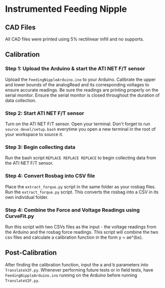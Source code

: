 # Instrumented Feeding Nipple

## CAD Files
All CAD files were printed using 5% rectilinear infill and no supports.

## Calibration 

### Step 1: Upload the Arduino & start the ATI NET F/T sensor
Upload the `FeedingNippleArduino.ino` to your Arduino. Calibrate the upper and lower bounds of the analogRead and its corresponding voltages to ensure accurate readings. Be sure the readings are printing properly on the serial monitor. Ensure the serial monitor is closed throughout the duration of data collection.

### Step 2: Start ATI NET F/T sensor
Turn on the ATI NET F/T sensor. Open your terminal. Don't forget to run `source devel/setup.bash` everytime you open a new terminal in the root of your workspace to source it.

### Step 3: Begin collecting data
Run the bash script `REPLACE REPLACE REPLACE` to begin collecting data from the ATI NET F/T sensor.

### Step 4: Convert Rosbag into CSV file
Place the `extract_forque.py` script in the same folder as your rosbag files. Run the `extract_forque.py` script. This converts the rosbag into a CSV in its own individual folder.

### Step 4: Combine the Force and Voltage Readings using CurveFit.py
Run this script with two CSVs files as the input - the voltage readings from the Arduino and the rosbag force readings. This script will combine the two csv files and calculate a calibration function in the form y = ae^(bx).


## Post-Calibration 
After finding the calibration function, input the a and b parameters into `TranslateV2F.py`. Whenever performing future tests or in field tests, have `FeedingNippleArduino.ino` running on the Arduino before running `TranslateV2F.py`.





